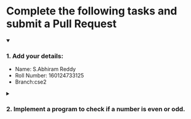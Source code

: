 # Complete the following tasks and submit a Pull Request
<details open>
<summary><h3>1. Add your details: </h3></summary>
<ul>
  <li> Name: S.Abhiram Reddy </li>
  <li> Roll Number: 160124733125 </li>
  <li> Branch:cse2 </li>
</ul>
</details>
<details>
<summary><h3> 2. Implement a program to check if a number is even or odd. </h3></summary>
<ul>
  <li> Create a new file in the repository and add your code. </li>
  <li> Use any programming language of your choice. </li>
</ul>
</details>
